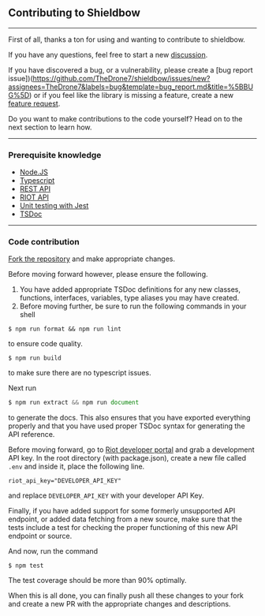 ## Contributing to Shieldbow
---

First of all, thanks a ton for using and wanting to contribute to shieldbow. 

If you have any questions, feel free to start a new [discussion](https://github.com/TheDrone7/shieldbow/discussions/new).

If you have discovered a bug, or a vulnerability, please create a [bug report issue])(https://github.com/TheDrone7/shieldbow/issues/new?assignees=TheDrone7&labels=bug&template=bug_report.md&title=%5BBUG%5D)
or if you feel like the library is missing a feature, create a new [feature request](https://github.com/TheDrone7/shieldbow/issues/new?assignees=TheDrone7&labels=enhancement&template=feature_request.md&title=).

Do you want to make contributions to the code yourself? Head on to the next section to learn how.

---

### Prerequisite knowledge

- [Node.JS](https://nodejs.org/)
- [Typescript](https://www.typescriptlang.org/)
- [REST API](https://restfulapi.net/)
- [RIOT API](https://developer.riotgames.com/)
- [Unit testing with Jest](https://jestjs.io/)
- [TSDoc](https://tsdoc.org/)


---

### Code contribution

[Fork the repository](https://github.com/TheDrone7/shieldbow/fork) and make appropriate changes.

Before moving forward however, please ensure the following.

1. You have added appropriate TSDoc definitions for any new classes, functions, interfaces, variables, type aliases you may have created.
2. Before moving further, be sure to run the following commands in your shell

```shell
$ npm run format && npm run lint
```
to ensure code quality.

```shell
$ npm run build
```
to make sure there are no typescript issues.

Next run
```ts
$ npm run extract && npm run document
```
to generate the docs. This also ensures that you have exported everything properly and that you have used proper TSDoc syntax for generating the API reference.

Before moving forward, go to [Riot developer portal](https://developer.riotgames.com/) and grab a development API key.
In the root directory (with package.json), create a new file called `.env` and inside it, place the following line.
```
riot_api_key="DEVELOPER_API_KEY"
```
and replace `DEVELOPER_API_KEY` with your developer API Key.

Finally, if you have added support for some formerly unsupported API endpoint, or added data fetching from a new source,
make sure that the tests include a test for checking the proper functioning of this new API endpoint or source.

And now, run the command
```shell
$ npm test
```

The test coverage should be more than 90% optimally.

When this is all done, you can finally push all these changes to your fork and create a new PR with the appropriate changes and descriptions.
